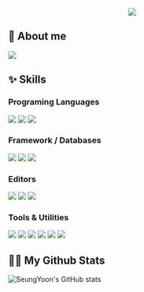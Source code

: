 <p align='center'>
    <img src="https://capsule-render.vercel.app/api?type=waving&color=FFEBCD&height=150&section=header&text=Hello%20world🌞&fontSize=35&animation=fadeIn&fontAlignY=35&desc=My%20name%20is%20Seungyoon&descAlignY=55&descAlign=50"/>
</p>

## 📌 About me
<p>
  <a href="https://yoownny.tistory.com/" target="_blank"><img src="https://img.shields.io/badge/tistory-EA4335?style=flat-square&logo=tistory&logoColor=white"/></a>
</p>

## ✨ Skills
<h3> Programing Languages </h3>
<p>
    <img src="https://img.shields.io/badge/java-%23ED8B00.svg?style=for-the-badge&logo=openjdk&logoColor=white"/>  
    <img src="https://img.shields.io/badge/python-3670A0?style=for-the-badge&logo=python&logoColor=ffdd54"/>
    <img src="https://img.shields.io/badge/c-%2300599C.svg?style=for-the-badge&logo=c&logoColor=white"/>
</p>

<h3> Framework / Databases </h3>
<p>
    <img src="https://img.shields.io/badge/spring-%236DB33F.svg?style=for-the-badge&logo=spring&logoColor=white"/>  
    <img src="https://img.shields.io/badge/mysql-4479A1.svg?style=for-the-badge&logo=mysql&logoColor=white"/>  
    <img src="https://img.shields.io/badge/postgres-%23316192.svg?style=for-the-badge&logo=postgresql&logoColor=white"/>
</p>

<h3> Editors </h3>
<p>
    <img src="https://img.shields.io/badge/IntelliJIDEA-000000.svg?style=for-the-badge&logo=intellij-idea&logoColor=white"/>  
    <img src="https://img.shields.io/badge/Visual%20Studio%20Code-0078d7.svg?style=for-the-badge&logo=visual-studio-code&logoColor=white"/>
    <img src="https://img.shields.io/badge/Eclipse-FE7A16.svg?style=for-the-badge&logo=Eclipse&logoColor=white"/>
</p>

<h3> Tools & Utilities </h3>
<p>
    <img src="https://img.shields.io/badge/Linux-FCC624?style=for-the-badge&logo=linux&logoColor=black"/>  
    <img src="https://img.shields.io/badge/Postman-FF6C37?style=for-the-badge&logo=postman&logoColor=white"/>
    <img src="https://img.shields.io/badge/-Swagger-%23Clojure?style=for-the-badge&logo=swagger&logoColor=white"/>  
    <img src="https://img.shields.io/badge/Google%20Drive-4285F4?style=for-the-badge&logo=googledrive&logoColor=white"/>  
    <img src="https://img.shields.io/badge/Gradle-02303A.svg?style=for-the-badge&logo=Gradle&logoColor=white"/>  
    <img src="https://img.shields.io/badge/JWT-black?style=for-the-badge&logo=JSON%20web%20tokens"/>
</p>

## 👩‍💻 My Github Stats
![SeungYoon's GitHub stats](https://github-readme-stats.vercel.app/api?username=yoownny&show_icons=true&theme=flag-india)
